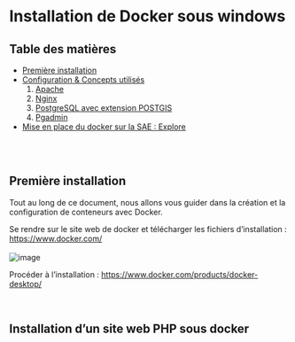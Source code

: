 # Installation de Docker sous windows

 ## Table des matières 
 - [Première installation](#id-premiereInstallation) 
 - [Configuration & Concepts utilisés](#id-section2) 
   1. [Apache](#id-section2)
   2. [Nginx](#id-section2)
   3. [PostgreSQL avec extension POSTGIS](#id-section2)
   4. [Pgadmin](#id-section2)
 - [Mise en place du docker sur la SAE : Explore](#id-section2)

<br><br>
 ## Première installation
 
 Tout au long de ce document, nous allons vous guider dans la création et la configuration de conteneurs avec Docker.
 
Se rendre sur le site web de docker et télécharger les fichiers d’installation : 
https://www.docker.com/
<br><br>
![image](https://user-images.githubusercontent.com/120033089/228777236-4a0c1e44-8e10-4cd1-a994-9f270cbd5a6a.png)

Procéder à l’installation :
https://www.docker.com/products/docker-desktop/



<br>

 
## Installation d’un site web PHP sous docker



